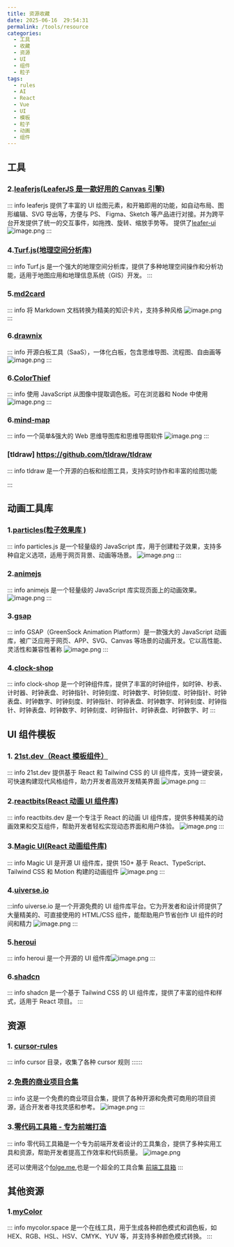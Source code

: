 ```yaml
---
title: 资源收藏
date: 2025-06-16  29:54:31
permalink: /tools/resource
categories:
  - 工具
  - 收藏
  - 资源
  - UI
  - 组件
  - 粒子
tags:
  - rules
  - AI
  - React
  - Vue
  - UI
  - 模板
  - 粒子
  - 动画
  - 组件
---
```


## 工具

### 2.[leaferjs(LeaferJS 是一款好用的 Canvas 引擎)](https://www.leaferjs.com/ui/guide/)

::: info
leaferjs 提供了丰富的 UI 绘图元素，和开箱即用的功能，如自动布局、图形编辑、SVG 导出等，方便与 PS、 Figma、Sketch 等产品进行对接。并为跨平台开发提供了统一的交互事件，如拖拽、旋转、缩放手势等。
提供了[leafer-ui](https://www.leaferjs.com/ui/guide/)
![image.png](http://tva1.sinaimg.cn/large/69abf49bly1i3hy0nh4coj219s0um4fx.jpg)
:::

### 4.[Turf.js(地理空间分析库)](https://turfjs.fenxianglu.cn/docs/getting-started)

::: info
Turf.js 是一个强大的地理空间分析库，提供了多种地理空间操作和分析功能，适用于地图应用和地理信息系统（GIS）开发。
:::

### 5.[md2card](https://md2card.com/zh)

::: info
将 Markdown 文档转换为精美的知识卡片，支持多种风格
![image.png](http://tva1.sinaimg.cn/large/69abf49bly1i3hxooqtjrj220s15ohdt.jpg)
:::

### 6.[drawnix](https://github.com/plait-board/drawnix)

::: info
开源白板工具（SaaS），一体化白板，包含思维导图、流程图、自由画等
![image.png](http://tva1.sinaimg.cn/large/69abf49bly1i3hylte5qmj21uu1580zv.jpg)
:::

### 6.[ColorThief](https://github.com/lokesh/color-thief)

::: info
使用 JavaScript 从图像中提取调色板。可在浏览器和 Node 中使用
![image.png](http://tva1.sinaimg.cn/large/69abf49bly1i3i4zr3mzxj21b81cm7wh.jpg)
:::

### 6.[mind-map](https://github.com/wanglin2/mind-map)

::: info
一个简单&强大的 Web 思维导图库和思维导图软件
![image.png](http://tva1.sinaimg.cn/large/69abf49bly1i3i52d778nj21p8120wje.jpg)
:::

### [tldraw] https://github.com/tldraw/tldraw

::: info
tldraw 是一个开源的白板和绘图工具，支持实时协作和丰富的绘图功能

:::

## 动画工具库

### 1.[particles(粒子效果库 )](https://particles.js.org/)

::: info
particles.js 是一个轻量级的 JavaScript 库，用于创建粒子效果，支持多种自定义选项，适用于网页背景、动画等场景。
![image.png](http://tva1.sinaimg.cn/large/69abf49bly1i3hxqmnuyij20zu15stjb.jpg)
:::

### 2.[animejs](https://animejs.cn/)

::: info
animejs 是一个轻量级的 JavaScript 库实现页面上的动画效果。
![image.png](http://tva1.sinaimg.cn/large/69abf49bly1i3hyvkoswtj21xi19ch1f.jpg)
:::

### 3.[gsap](https://gsap.com/)

::: info
GSAP（GreenSock Animation Platform）是一款强大的 JavaScript 动画库，被广泛应用于网页、APP、SVG、Canvas 等场景的动画开发。它以高性能、灵活性和兼容性著称
![image.png](http://tva1.sinaimg.cn/large/69abf49bly1i3i0vpsxyfj22di1cm4fr.jpg)
:::

### 4.[clock-shop](https://drawcall.github.io/clock-shop/#portfolio)

::: info
clock-shop 是一个时钟组件库，提供了丰富的时钟组件，如时钟、秒表、计时器、时钟表盘、时钟指针、时钟刻度、时钟数字、时钟刻度、时钟指针、时钟表盘、时钟数字、时钟刻度、时钟指针、时钟表盘、时钟数字、时钟刻度、时钟指针、时钟表盘、时钟数字、时钟刻度、时钟指针、时钟表盘、时钟数字、时
:::

## UI 组件模板

### 1. [21st.dev（React 模板组件）](https://21st.dev/)

::: info
21st.dev 提供基于 React 和 Tailwind CSS 的 UI 组件库，支持一键安装，可快速构建现代风格组件，助力开发者高效开发精美界面
![image.png](http://tva1.sinaimg.cn/large/69abf49bly1i3hy2fnbjvj22bo17k4pa.jpg)
:::

### 2.[reactbits(React 动画 UI 组件库)](https://www.reactbits.dev/)

::: info
reactbits.dev 是一个专注于 React 的动画 UI 组件库，提供多种精美的动画效果和交互组件，帮助开发者轻松实现动态界面和用户体验。
![image.png](http://tva1.sinaimg.cn/large/69abf49bly1i3hy3vgocpj22bu17c4e4.jpg)
:::

### 3.[Magic UI(React 动画组件库)](https://magicui.design/)

::: info
Magic UI 是开源 UI 组件库，提供 150+ 基于 React、TypeScript、Tailwind CSS 和 Motion 构建的动画组件
![image.png](http://tva1.sinaimg.cn/large/69abf49bly1i3hy5l17k7j2244158wnk.jpg)
:::

### 4.[uiverse.io](https://uiverse.io/gharsh11032000/ancient-starfish-68)

:::info
uiverse.io 是一个开源免费的 UI 组件库平台。它为开发者和设计师提供了大量精美的、可直接使用的 HTML/CSS 组件，能帮助用户节省创作 UI 组件的时间和精力
![image.png](http://tva1.sinaimg.cn/large/69abf49bly1i3hy62mgosj225q17k7nf.jpg)
:::

### 5.[heroui](https://www.heroui.com/)

::: info
heroui 是一个开源的 UI 组件库![image.png](http://tva1.sinaimg.cn/large/69abf49bly1i5w1ge38tbj22ee0z2h1x.jpg)
:::

### 6.[shadcn](https://ui.shadcn.com/)

::: info
shadcn 是一个基于 Tailwind CSS 的 UI 组件库，提供了丰富的组件和样式，适用于 React 项目。
:::

## 资源

### 1. [cursor-rules](https://cursor.directory/rules)

::: info
cursor 目录，收集了各种 cursor 规则
::::::

### 2.[免费的商业项目合集](https://www.thosefree.com/)

::: info
这是一个免费的商业项目合集，提供了各种开源和免费可商用的项目资源，适合开发者寻找灵感和参考。
![image.png](http://tva1.sinaimg.cn/large/69abf49bly1i3hy7t6e7zj22hq1i41ky.jpg)
:::

### 3.[零代码工具箱 - 专为前端打造](https://www.lingdaima.com/)

::: info
零代码工具箱是一个专为前端开发者设计的工具集合，提供了多种实用工具和资源，帮助开发者提高工作效率和代码质量。
![image.png](http://tva1.sinaimg.cn/large/69abf49bly1i3hybyeugej21yo0zkkcu.jpg)

还可以使用这个[folge.me](https://folge.me/tools/image-to-base64),也是一个超全的工具合集
[前端工具箱](https://www.runjs.cool/svg2react)
:::

## 其他资源

### 1.[myColor](https://mycolor.space/)

::: info
mycolor.space 是一个在线工具，用于生成各种颜色模式和调色板，如 HEX、RGB、HSL、HSV、CMYK、YUV 等，并支持多种颜色模式转换。
:::
